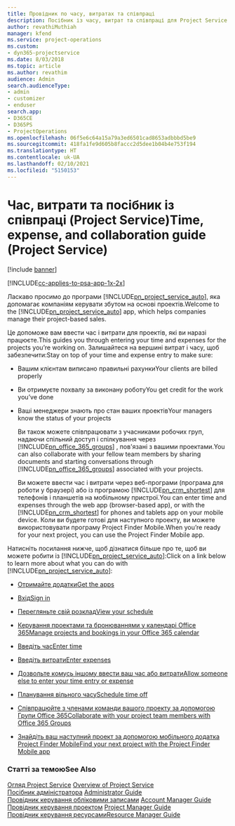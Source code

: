 ```yaml
---
title: Провідник по часу, витратах та співпраці
description: Посібник із часу, витрат та співпраці для Project Service
author: revathiMuthiah
manager: kfend
ms.service: project-operations
ms.custom:
- dyn365-projectservice
ms.date: 8/03/2018
ms.topic: article
ms.author: revathim
audience: Admin
search.audienceType:
- admin
- customizer
- enduser
search.app:
- D365CE
- D365PS
- ProjectOperations
ms.openlocfilehash: 06f5e6c64a15a79a3ed6501cad8653adbbbd5be9
ms.sourcegitcommit: 418fa1fe9d605b8faccc2d5dee1b04b4e753f194
ms.translationtype: HT
ms.contentlocale: uk-UA
ms.lasthandoff: 02/10/2021
ms.locfileid: "5150153"
---
```

# <a name="time-expense-and-collaboration-guide-project-service"></a><span data-ttu-id="6f906-103">Час, витрати та посібник із співпраці (Project Service)</span><span class="sxs-lookup"><span data-stu-id="6f906-103">Time, expense, and collaboration guide (Project Service)</span></span>

[!include [banner](../includes/psa-now-project-operations.md)]

[!INCLUDE[cc-applies-to-psa-app-1x-2x](../includes/cc-applies-to-psa-app-1x-2x.md)]

<span data-ttu-id="6f906-104">Ласкаво просимо до програми [!INCLUDE[pn_project_service_auto](../includes/pn-project-service-auto.md)], яка допомагає компаніям керувати збутом на основі проектів.</span><span class="sxs-lookup"><span data-stu-id="6f906-104">Welcome to the [!INCLUDE[pn_project_service_auto](../includes/pn-project-service-auto.md)] app, which helps companies manage their project-based sales.</span></span> 
  
 <span data-ttu-id="6f906-105">Це допоможе вам ввести час і витрати для проектів, які ви наразі працюєте.</span><span class="sxs-lookup"><span data-stu-id="6f906-105">This guides you through entering your time and expenses for the projects you’re working on.</span></span> <span data-ttu-id="6f906-106">Залишайтеся на вершині витрат і часу, щоб забезпечити:</span><span class="sxs-lookup"><span data-stu-id="6f906-106">Stay on top of your time and expense entry to make sure:</span></span>  
  
- <span data-ttu-id="6f906-107">Вашим клієнтам виписано правильні рахунки</span><span class="sxs-lookup"><span data-stu-id="6f906-107">Your clients are billed properly</span></span>  
  
- <span data-ttu-id="6f906-108">Ви отримуєте похвалу за виконану роботу</span><span class="sxs-lookup"><span data-stu-id="6f906-108">You get credit for the work you’ve done</span></span>  
  
- <span data-ttu-id="6f906-109">Ваші менеджери знають про стан ваших проектів</span><span class="sxs-lookup"><span data-stu-id="6f906-109">Your managers know the status of your projects</span></span>  
  
  <span data-ttu-id="6f906-110">Ви також можете співпрацювати з учасниками робочих груп, надаючи спільний доступ і спілкування через [!INCLUDE[pn_office_365_groups](../includes/pn-office-365-groups.md)] , пов'язані з вашими проектами.</span><span class="sxs-lookup"><span data-stu-id="6f906-110">You can also collaborate with your fellow team members by sharing documents and starting conversations through [!INCLUDE[pn_office_365_groups](../includes/pn-office-365-groups.md)] associated with your projects.</span></span>  
  
  <span data-ttu-id="6f906-111">Ви можете ввести час і витрати через веб-програми (програма для роботи у браузері) або із програмою [!INCLUDE[pn_crm_shortest](../includes/pn-crm-shortest.md)] для телефонів і планшетів на мобільному пристрої.</span><span class="sxs-lookup"><span data-stu-id="6f906-111">You can enter time and expenses through the web app (browser-based app), or with the [!INCLUDE[pn_crm_shortest](../includes/pn-crm-shortest.md)] for phones and tablets app on your mobile device.</span></span> <span data-ttu-id="6f906-112">Коли ви будете готові для наступного проекту, ви можете використовувати програму Project Finder Mobile.</span><span class="sxs-lookup"><span data-stu-id="6f906-112">When you’re ready for your next project, you can use the Project Finder Mobile app.</span></span>  
  
<span data-ttu-id="6f906-113">Натисніть посилання нижче, щоб дізнатися більше про те, щоб ви можете робити із [!INCLUDE[pn_project_service_auto](../includes/pn-project-service-auto.md)]:</span><span class="sxs-lookup"><span data-stu-id="6f906-113">Click on a link below to learn more about what you can do with [!INCLUDE[pn_project_service_auto](../includes/pn-project-service-auto.md)]:</span></span>  
  
-   [<span data-ttu-id="6f906-114">Отримайте додатки</span><span class="sxs-lookup"><span data-stu-id="6f906-114">Get the apps</span></span>](../psa/get-apps.md)  
  
-   [<span data-ttu-id="6f906-115">Вхід</span><span class="sxs-lookup"><span data-stu-id="6f906-115">Sign in</span></span>](../psa/sign-in.md)  
  
-   [<span data-ttu-id="6f906-116">Перегляньте свій розклад</span><span class="sxs-lookup"><span data-stu-id="6f906-116">View your schedule</span></span>](../psa/view-schedule.md)  
  
-   [<span data-ttu-id="6f906-117">Керування проектами та бронюваннями у календарі Office 365</span><span class="sxs-lookup"><span data-stu-id="6f906-117">Manage projects and bookings in your Office 365 calendar</span></span>](../psa/manage-project-bookings-office-365-calendar.md)  
  
-   [<span data-ttu-id="6f906-118">Введіть час</span><span class="sxs-lookup"><span data-stu-id="6f906-118">Enter time</span></span>](../psa/enter-time.md)  
  
-   [<span data-ttu-id="6f906-119">Введіть витрати</span><span class="sxs-lookup"><span data-stu-id="6f906-119">Enter expenses</span></span>](../psa/enter-expenses.md)  
  
-   [<span data-ttu-id="6f906-120">Дозвольте комусь іншому ввести ваш час або витрати</span><span class="sxs-lookup"><span data-stu-id="6f906-120">Allow someone else to enter your time entry or expense</span></span>](../psa/allow-someone-else-enter-time-entry-expense.md)  
  
-   [<span data-ttu-id="6f906-121">Планування вільного часу</span><span class="sxs-lookup"><span data-stu-id="6f906-121">Schedule time off</span></span>](../psa/schedule-time-off.md)  
  
-   [<span data-ttu-id="6f906-122">Співпрацюйте з членами команди вашого проекту за допомогою Групи Office 365</span><span class="sxs-lookup"><span data-stu-id="6f906-122">Collaborate with your project team members with Office 365 Groups</span></span>](../psa/collaborate-project-team-members-office-365-groups.md)  
  
-   [<span data-ttu-id="6f906-123">Знайдіть ваш наступний проект за допомогою мобільного додатка Project Finder Mobile</span><span class="sxs-lookup"><span data-stu-id="6f906-123">Find your next project with the Project Finder Mobile app</span></span>](../psa/find-next-project-finder-mobile-app.md)  
  
### <a name="see-also"></a><span data-ttu-id="6f906-124">Статті за темою</span><span class="sxs-lookup"><span data-stu-id="6f906-124">See Also</span></span>  
 <span data-ttu-id="6f906-125">[Огляд Project Service](../psa/overview.md) </span><span class="sxs-lookup"><span data-stu-id="6f906-125">[Overview of Project Service](../psa/overview.md) </span></span>  
 <span data-ttu-id="6f906-126">[Посібник адміністратора](../psa/admin-guide.md) </span><span class="sxs-lookup"><span data-stu-id="6f906-126">[Administrator Guide](../psa/admin-guide.md) </span></span>  
 <span data-ttu-id="6f906-127">[Провідник керування обліковими записами](../psa/account-manager-guide.md) </span><span class="sxs-lookup"><span data-stu-id="6f906-127">[Account Manager Guide](../psa/account-manager-guide.md) </span></span>  
 <span data-ttu-id="6f906-128">[Провідник керування проектом](../psa/project-manager-guide.md) </span><span class="sxs-lookup"><span data-stu-id="6f906-128">[Project Manager Guide](../psa/project-manager-guide.md) </span></span>  
 [<span data-ttu-id="6f906-129">Провідник керування ресурсами</span><span class="sxs-lookup"><span data-stu-id="6f906-129">Resource Manager Guide</span></span>](../psa/resource-manager-guide.md)   
